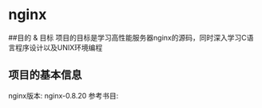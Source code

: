 nginx
=====
##目的 & 目标
项目的目标是学习高性能服务器nginx的源码，同时深入学习C语言程序设计以及UNIX环境编程

## 项目的基本信息
nginx版本: nginx-0.8.20
参考书目: 
